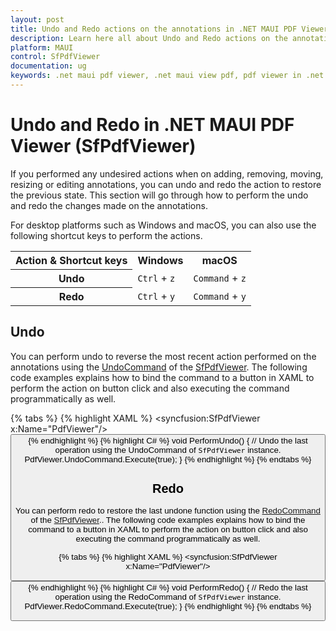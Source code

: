 ```yaml
---
layout: post
title: Undo and Redo actions on the annotations in .NET MAUI PDF Viewer | Syncfusion
description: Learn here all about Undo and Redo actions on the annotations using Syncfusion .NET MAUI PDF Viewer (SfPdfViewer) control.
platform: MAUI
control: SfPdfViewer
documentation: ug
keywords: .net maui pdf viewer, .net maui view pdf, pdf viewer in .net maui, .net maui open pdf, maui pdf viewer, maui pdf view
---
```


# Undo and Redo in .NET MAUI PDF Viewer (SfPdfViewer)

If you performed any undesired actions when on adding, removing, moving, resizing or editing annotations, you can undo and redo the action to restore the previous state. This section will go through how to perform the undo and redo the changes made on the annotations.

For desktop platforms such as Windows and macOS, you can also use the following shortcut keys to perform the actions.

<table>
<tr>
<th>Action & Shortcut keys</th>
<th>Windows</th>
<th>macOS</th>
</tr>
<tr>
<th>Undo</th>
<td><code>Ctrl</code> + <code>z</code></td>
<td><code>Command</code> + <code>z</code></td>
</tr>
<tr>
<th>Redo</th>
<td><code>Ctrl</code> + <code>y</code></td>
<td><code>Command</code> + <code>y</code></td>
</tr>
</table>

## Undo

You can perform undo to reverse the most recent action performed on the annotations using the [UndoCommand](https://help.syncfusion.com/cr/maui/Syncfusion.Maui.PdfViewer.SfPdfViewer.html#Syncfusion_Maui_PdfViewer_SfPdfViewer_UndoCommand) of the [SfPdfViewer](https://help.syncfusion.com/cr/maui/Syncfusion.Maui.PdfViewer.SfPdfViewer.html). The following code examples explains how to bind the command to a button in XAML to perform the action on button click and also executing the command programmatically as well.

{% tabs %}
{% highlight XAML %}
<syncfusion:SfPdfViewer x:Name="PdfViewer"/>
<Button x:Name="Undo" Command="{Binding Path=UndoCommand,Source={x:Reference PdfViewer}}"/>
{% endhighlight %}
{% highlight C# %}
void PerformUndo()
{
    // Undo the last operation using the UndoCommand of `SfPdfViewer` instance.
    PdfViewer.UndoCommand.Execute(true);
}
{% endhighlight %}
{% endtabs %}

## Redo

You can perform redo to restore the last undone function using the [RedoCommand](https://help.syncfusion.com/cr/maui/Syncfusion.Maui.PdfViewer.SfPdfViewer.html#Syncfusion_Maui_PdfViewer_SfPdfViewer_RedoCommand) of the [SfPdfViewer](https://help.syncfusion.com/cr/maui/Syncfusion.Maui.PdfViewer.SfPdfViewer.html).. The following code examples explains how to bind the command to a button in XAML to perform the action on button click and also executing the command programmatically as well.

{% tabs %}
{% highlight XAML %}
<syncfusion:SfPdfViewer x:Name="PdfViewer"/>
<Button x:Name="Redo" Command="{Binding Path=RedoCommand,Source={x:Reference PdfViewer}}"/>{% endhighlight %}
{% highlight C# %}
void PerformRedo()
{
    // Redo the last operation using the RedoCommand of `SfPdfViewer` instance.
    PdfViewer.RedoCommand.Execute(true);
}
{% endhighlight %}
{% endtabs %}